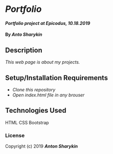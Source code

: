 # _Portfolio_

#### _Portfolio project at Epicodus, 10.18.2019_

#### By _**Anto Sharykin**_

## Description

_This web page is about my projects._

## Setup/Installation Requirements

* _Clone this repository_
* _Open index.html file in any brouser_



## Technologies Used

HTML
CSS
Bootstrap

### License

Copyright (c) 2019 **_Anton Sharykin_**
